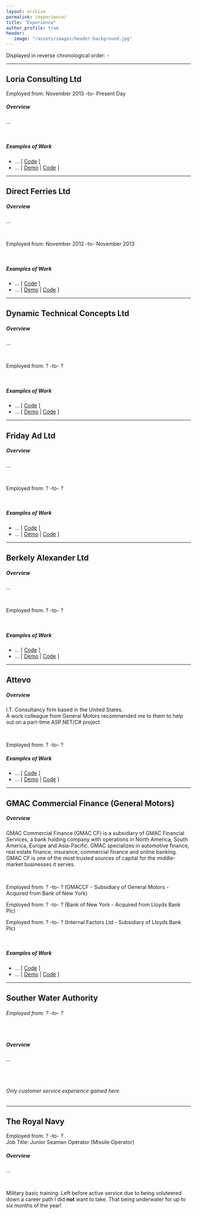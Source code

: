 ```yaml
---
layout: archive
permalink: /experience/
title: "Experience"
author_profile: true
header: 
   image: "/assets/images/header-background.jpg" 
---
```


Displayed in reverse chronological order: -

<hr/>
<h2>Loria Consulting Ltd</h2>
Employed from: November 2013 -to- Present Day
<br>
<h5>Overview</h5>
<p>...</p>
<br>
<h5>Examples of Work</h5> 
<ul>
  <li>... [ <a href="https://github.com/julianmummery/sagecrm-context-menu" target="_blank">Code</a> ]</li>
  <li>... [ <a href="https://github.com/julianmummery/sagecrm-please-wait-animation/blob/master/SageCRM-Loading-Anim.mp4?raw=true" target="_blank">Demo</a> | <a href="https://github.com/julianmummery/sagecrm-please-wait-animation" target="_blank">Code</a> ]</li>
</ul>

<hr/>
<h2>Direct Ferries Ltd</h2>
<h5>Overview</h5>
<p>...</p>
<br>
<p>Employed from: November 2012 -to- November 2013</p>
<br>
<h5>Examples of Work</h5> 
<ul>
  <li>... [ <a href="https://github.com/julianmummery/sagecrm-context-menu" target="_blank">Code</a> ]</li>
  <li>... [ <a href="https://github.com/julianmummery/sagecrm-please-wait-animation/blob/master/SageCRM-Loading-Anim.mp4?raw=true" target="_blank">Demo</a> | <a href="https://github.com/julianmummery/sagecrm-please-wait-animation" target="_blank">Code</a> ]</li>
</ul>

<hr/>
<h2>Dynamic Technical Concepts Ltd</h2>
<h5>Overview</h5>
<p>...</p>
<br>
<p>Employed from: ? -to- ?</p>
<br>
<h5>Examples of Work</h5> 
<ul>
  <li>... [ <a href="https://github.com/julianmummery/sagecrm-context-menu" target="_blank">Code</a> ]</li>
  <li>... [ <a href="https://github.com/julianmummery/sagecrm-please-wait-animation/blob/master/SageCRM-Loading-Anim.mp4?raw=true" target="_blank">Demo</a> | <a href="https://github.com/julianmummery/sagecrm-please-wait-animation" target="_blank">Code</a> ]</li>
</ul>

<hr/>
<h2>Friday Ad Ltd</h2>
<h5>Overview</h5>
<p>...</p>
<br>
<p>Employed from: ? -to- ?</p>
<br>
<h5>Examples of Work</h5> 
<ul>
  <li>... [ <a href="https://github.com/julianmummery/sagecrm-context-menu" target="_blank">Code</a> ]</li>
  <li>... [ <a href="https://github.com/julianmummery/sagecrm-please-wait-animation/blob/master/SageCRM-Loading-Anim.mp4?raw=true" target="_blank">Demo</a> | <a href="https://github.com/julianmummery/sagecrm-please-wait-animation" target="_blank">Code</a> ]</li>
</ul>

<hr/>
<h2>Berkely Alexander Ltd</h2>
<h5>Overview</h5>
<p>...</p>
<br>
<p>Employed from: ? -to- ?</p>
<br>
<h5>Examples of Work</h5> 
<ul>
  <li>... [ <a href="https://github.com/julianmummery/sagecrm-context-menu" target="_blank">Code</a> ]</li>
  <li>... [ <a href="https://github.com/julianmummery/sagecrm-please-wait-animation/blob/master/SageCRM-Loading-Anim.mp4?raw=true" target="_blank">Demo</a> | <a href="https://github.com/julianmummery/sagecrm-please-wait-animation" target="_blank">Code</a> ]</li>
</ul>

<hr/>
<h2>Attevo</h2>
<h5>Overview</h5>
<p>I.T. Consultancy firm based in the United States.<br>A work colleague from General Motors recommended me to them to help out on a part-time ASP.NET/C# project.</p>
<br>
<p>Employed from: ? -to- ?</p>
<h5>Examples of Work</h5>
<ul>
  <li>... [ <a href="https://github.com/julianmummery/sagecrm-context-menu" target="_blank">Code</a> ]</li>
  <li>... [ <a href="https://github.com/julianmummery/sagecrm-please-wait-animation/blob/master/SageCRM-Loading-Anim.mp4?raw=true" target="_blank">Demo</a> | <a href="https://github.com/julianmummery/sagecrm-please-wait-animation" target="_blank">Code</a> ]</li>
</ul>

<hr/>
<h2>GMAC Commercial Finance (General Motors)</h2>
<h5>Overview</h5>
<p>GMAC Commercial Finance (GMAC CF) is a subsidiary of GMAC Financial Services, a bank holding company with operations in North America, South America, Europe and Asia-Pacific. GMAC specializes in automotive finance, real estate finance, insurance, commercial finance and online banking. GMAC CF is one of the most trusted sources of capital for the middle-market businesses it serves.</p>
<br>
<p>Employed from: ? -to- ?  (GMACCF - Subsidiary of General Motors - Acquired from Bank of New York)</p>
<p>Employed from: ? -to- ?  (Bank of New York - Acquired from Lloyds Bank Plc)</p>
<p>Employed from: ? -to- ?  (Internal Factors Ltd - Subsidiary of Lloyds Bank Plc)</p>
<br>
<h5>Examples of Work</h5> 
<ul>
  <li>... [ <a href="https://github.com/julianmummery/sagecrm-context-menu" target="_blank">Code</a> ]</li>
  <li>... [ <a href="https://github.com/julianmummery/sagecrm-please-wait-animation/blob/master/SageCRM-Loading-Anim.mp4?raw=true" target="_blank">Demo</a> | <a href="https://github.com/julianmummery/sagecrm-please-wait-animation" target="_blank">Code</a> ]</li>
</ul>

<hr/>
<h2>Souther Water Authority</h2>
<h6>Employed from: ? -to- ?</h6>
<br>
<h5>Overview</h5>
<h6>...</h6>
<br>
<h6>Only customer service experience gained here.</h6>

<hr/>
<h2>The Royal Navy</h2>
Employed from: ? -to- ?
<br>
Job Title: Junior Seaman Operator (Missile Operator)
<br>
<h5>Overview</h5>
<p>...</p>
<br>
<p>Military basic training. Left before active service due to being voluteered down a career path I did <strong>not</strong> want to take. That being underwater for up to six months of the year!</p> 
